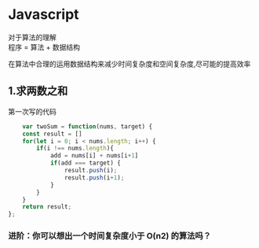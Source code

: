 # Javascript
对于算法的理解  
程序 = 算法 + 数据结构

在算法中合理的运用数据结构来减少时间复杂度和空间复杂度,尽可能的提高效率
## 1.求两数之和
第一次写的代码
~~~js
    var twoSum = function(nums, target) {
    const result = []
    for(let i = 0; i < nums.length; i++) {
        if(i !== nums.length){
            add = nums[i] + nums[i+1]
            if(add === target) {
                result.push(i);
                result.push(i+1);
            }
        }
    }
    return result;
};
~~~

### 进阶：你可以想出一个时间复杂度小于 O(n2) 的算法吗？
    
